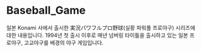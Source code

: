 # Baseball_Game
 일본 Konami 사에서 출시한 実況パワフルプロ野球(실황 파워풀 프로야구) 시리즈에 대한 내용입니다.
 1994년 첫 출시 이후로 매년 넘버링 타이틀을 출시하고 있는 일본 프로야구, 고교야구를 배경의 야구 게임입니다.

